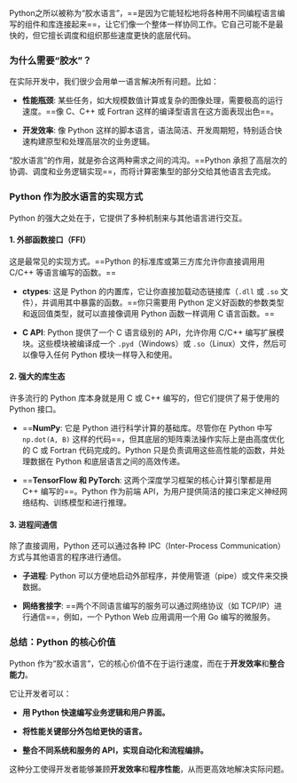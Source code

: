 Python之所以被称为“胶水语言”，==是因为它能轻松地将各种用不同编程语言编写的组件和库连接起来==，让它们像一个整体一样协同工作。它自己可能不是最快的，但它擅长调度和组织那些速度更快的底层代码。

### 为什么需要“胶水”？

在实际开发中，我们很少会用单一语言解决所有问题。比如：

- **性能瓶颈**: 某些任务，如大规模数值计算或复杂的图像处理，需要极高的运行速度。==像 C、C++ 或 Fortran 这样的编译型语言在这方面表现出色==。
    
- **开发效率**: 像 Python 这样的脚本语言，语法简洁、开发周期短，特别适合快速构建原型和处理高层次的业务逻辑。
    

“胶水语言”的作用，就是弥合这两种需求之间的鸿沟。==Python 承担了高层次的协调、调度和业务逻辑实现==，而将计算密集型的部分交给其他语言去完成。

### Python 作为胶水语言的实现方式

Python 的强大之处在于，它提供了多种机制来与其他语言进行交互。

#### 1. 外部函数接口（FFI）

这是最常见的实现方式。==Python 的标准库或第三方库允许你直接调用用 C/C++ 等语言编写的函数。==

- **ctypes**: 这是 Python 的内置库，它让你直接加载动态链接库（`.dll` 或 `.so` 文件），并调用其中暴露的函数。==你只需要用 Python 定义好函数的参数类型和返回值类型，就可以直接像调用 Python 函数一样调用 C 语言函数。==
    
- **C API**: Python 提供了一个 C 语言级别的 API，允许你用 C/C++ 编写扩展模块。这些模块被编译成一个 `.pyd`（Windows）或 `.so`（Linux）文件，然后可以像导入任何 Python 模块一样导入和使用。
    

#### 2. 强大的库生态

许多流行的 Python 库本身就是用 C 或 C++ 编写的，但它们提供了易于使用的 Python 接口。

- ==**NumPy**: 它是 Python 进行科学计算的基础库。尽管你在 Python 中写 `np.dot(A, B)` 这样的代码==，但其底层的矩阵乘法操作实际上是由高度优化的 C 或 Fortran 代码完成的。Python 只是负责调用这些高性能的函数，并处理数据在 Python 和底层语言之间的高效传递。
    
- ==**TensorFlow 和 PyTorch**: 这两个深度学习框架的核心计算引擎都是用 C++ 编写的==。Python 作为前端 API，为用户提供简洁的接口来定义神经网络结构、训练模型和进行推理。
    

#### 3. 进程间通信

除了直接调用，Python 还可以通过各种 IPC（Inter-Process Communication）方式与其他语言的程序进行通信。

- **子进程**: Python 可以方便地启动外部程序，并使用管道（pipe）或文件来交换数据。
    
- **网络套接字**: ==两个不同语言编写的服务可以通过网络协议（如 TCP/IP）进行通信==，例如，一个 Python Web 应用调用一个用 Go 编写的微服务。


### 总结：Python 的核心价值

Python 作为“胶水语言”，它的核心价值不在于运行速度，而在于**开发效率**和**整合能力**。

它让开发者可以：

- **用 Python 快速编写业务逻辑和用户界面。**
    
- **将性能关键部分外包给更快的语言。**
    
- **整合不同系统和服务的 API，实现自动化和流程编排。**
    

这种分工使得开发者能够兼顾**开发效率**和**程序性能**，从而更高效地解决实际问题。